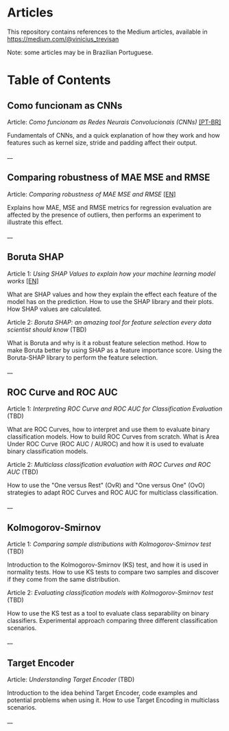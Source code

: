 # Articles
This repository contains references to the Medium articles, available in https://medium.com/@vinicius_trevisan

Note: some articles may be in Brazilian Portuguese.
 

# Table of Contents

## Como funcionam as CNNs 

Article: *Como funcionam as Redes Neurais Convolucionais (CNNs)* [[PT-BR]](https://medium.com/@vinicius_trevisan/como-funcionam-as-redes-neurais-convolucionais-cnns-71978185c1)

Fundamentals  of CNNs, and a quick explanation of how they work and how features such as kernel size, stride and padding affect their output.

__

## Comparing robustness of MAE MSE and RMSE

Article: *Comparing robustness of MAE MSE and RMSE* [[EN]](https://towardsdatascience.com/comparing-robustness-of-mae-mse-and-rmse-6d69da870828)

Explains how MAE, MSE and RMSE metrics for regression evaluation are affected by the presence of outliers, then performs an experiment to illustrate this effect.

__

## Boruta SHAP

Article 1: *Using SHAP Values to explain how your machine learning model works* [[EN]](https://towardsdatascience.com/using-shap-values-to-explain-how-your-machine-learning-model-works-732b3f40e137)

What are SHAP values and how they explain the effect each feature of the model has on the prediction. How to use the SHAP library and their plots. How SHAP values are calculated.

Article 2: *Boruta SHAP: an amazing tool for feature selection every data scientist should know* (TBD)

What is Boruta and why is it a robust feature selection method. How to make Boruta better by using SHAP as a feature importance score. Using the Boruta-SHAP library to perform the feature selection.

__

## ROC Curve and ROC AUC

Article 1: *Interpreting ROC Curve and ROC AUC for Classification Evaluation* (TBD)

What are ROC Curves, how to interpret and use them to evaluate binary classification models. How to build ROC Curves from scratch. What is Area Under ROC Curve (ROC AUC / AUROC) and how it is used to evaluate binary classification models.

Article 2: *Multiclass classification evaluation with ROC Curves and ROC AUC* (TBD)

How to use the "One versus Rest" (OvR) and "One versus One" (OvO) strategies to adapt ROC Curves and ROC AUC for multiclass classification.

__

## Kolmogorov-Smirnov

Article 1: *Comparing sample distributions with Kolmogorov-Smirnov test* (TBD)

Introduction to the Kolmogorov-Smirnov (KS) test, and how it is used in normality tests. How to use KS tests to compare two samples and discover if they come from the same distribution. 

Article 2: *Evaluating classification models with Kolmogorov-Smirnov test* (TBD)

How to use the KS test as a tool to evaluate class separability on binary classifiers. Experimental approach comparing three different classification scenarios.

__

## Target Encoder

Article: *Understanding Target Encoder* (TBD)

Introduction to the idea behind Target Encoder, code examples and potential problems when using it. How to use Target Encoding in multiclass scenarios.

__